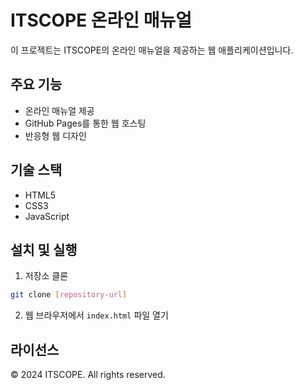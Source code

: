 # ITSCOPE 온라인 매뉴얼

이 프로젝트는 ITSCOPE의 온라인 매뉴얼을 제공하는 웹 애플리케이션입니다.

## 주요 기능

- 온라인 매뉴얼 제공
- GitHub Pages를 통한 웹 호스팅
- 반응형 웹 디자인

## 기술 스택

- HTML5
- CSS3
- JavaScript

## 설치 및 실행

1. 저장소 클론
```bash
git clone [repository-url]
```

2. 웹 브라우저에서 `index.html` 파일 열기

## 라이선스

© 2024 ITSCOPE. All rights reserved. 